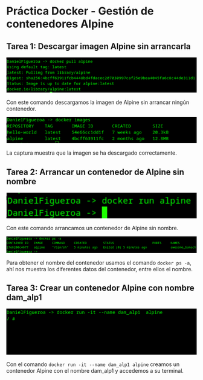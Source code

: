 # Práctica Docker - Gestión de contenedores Alpine

## Tarea 1: Descargar imagen Alpine sin arrancarla

![MaquinaDescargarSinArrancar](img.png)

Con este comando descargamos la imagen de Alpine sin arrancar ningún contenedor.

![imagenes](img_1.png)

La captura muestra que la imagen se ha descargado correctamente.

## Tarea 2: Arrancar un contenedor de Alpine sin nombre

![arrancarContenedor](img_2.png)

Con este comando arrancamos un contenedor de Alpine sin nombre.

![nombreImagen](img_3.png)

Para obtener el nombre del contenedor usamos el comando `docker ps -a`, ahí nos muestra los diferentes datos del contenedor, entre ellos el nombre.

## Tarea 3: Crear un contenedor Alpine con nombre dam_alp1

![creadaDam_alp1](img_4.png)

Con el comando `docker run -it --name dam_alp1 alpine` creamos un contenedor Alpine con el nombre dam_alp1 y accedemos a su terminal.



